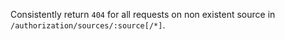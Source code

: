 Consistently return `404` for all requests on non existent source in `/authorization/sources/:source[/*]`.
